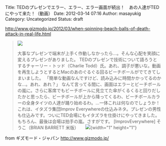 Title: TEDのプレゼンでエラー、エラー、エラー画面が続出！　あの人達がTEDにやって来た！（動画）
Date: 2012-03-14 07:16
Author: masayukig
Category: Uncategorized
Status: draft

<http://www.gizmodo.jp/2012/03/when-spinning-beach-balls-of-death-attack-in-real-life.html>  
  
  

> [![](http://bnr.rssad.jp/rss/img/T7he30zk4qYy/Qm4hDpSFZDGB?type=5&ent=64e03f5387140b2ca9f057ec4f2ac20f)](http://rss.rssad.jp/rss/ad/T7he30zk4qYy/Qm4hDpSFZDGB?type=5)  
>
> 大事なプレゼンで端末が上手く作動しなかったら...。そんな心配を笑顔に変えるプレゼンがありました。
> TEDのプレゼンで技術について語ろうとするチャーリー・トッド（Charlie
> Todd）氏。あれ、調子が悪いな。動画を再生しようとするとMacのあのぐるぐる回るビーチボールがでてきてしまいました。
> 「簡単な動画なんですけど、読み込みに時間かかってるのかな...。あれ、あれ？」
> なんて言ってる間に、画面はエラーとビーチボールの嵐に。さらに客席でもビーチボールに見立てた傘がくるくると回りだしたかと思ったら、ビーチボールが上から降ってくるわ、ビーチボールカラーの全身タイツの人達が踊り始めるわ。...一体これは何なのでしょうか！
> これは、イタズラ集団Improv
> Everywhereの仕込みネタ。プレゼンの男性も仕込みです。ついにTED会場にもイタズラを仕掛けにやってきました。もちろん、最後は会場は拍手の嵐。さすがです。
> \[ImprovEverywhere\] そうこ（BRIAN BARRETT 米版） 　
> ![](http://rss.rssad.jp/rss/artimg/T7he30zk4qYy/64e03f5387140b2ca9f057ec4f2ac20f){width="1"
> height="1"}

  
  
from ギズモード・ジャパン <http://www.gizmodo.jp/>
